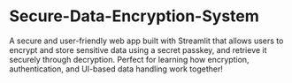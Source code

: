 # Secure-Data-Encryption-System
A secure and user-friendly web app built with Streamlit that allows users to encrypt and store sensitive data using a secret passkey, and retrieve it securely through decryption. Perfect for learning how encryption, authentication, and UI-based data handling work together!
